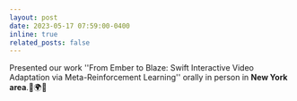 ```yaml
---
layout: post
date: 2023-05-17 07:59:00-0400
inline: true
related_posts: false
---
```


Presented our work ''From Ember to Blaze: Swift Interactive Video Adaptation via Meta-Reinforcement Learning'' orally in person in **New York area**.🛫🌍🗽